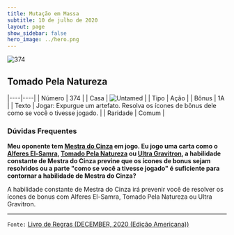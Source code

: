 ```yaml
---
title: Mutação em Massa
subtitle: 10 de julho de 2020
layout: page
show_sidebar: false
hero_image: ../hero.png
---
```


![374](https://cdn.keyforgegame.com/media/card_front/pt/479_374_J3MG72W9R9HJ_pt.png)

## Tomado Pela Natureza

|----|----|
| Número | 374 |
| Casa | ![Untamed](https://archonarcana.com/images/thumb/b/bd/Untamed.png/22px-Untamed.png "Indomados") |
| Tipo | Ação |
| Bônus | 1A |
| Texto | Jogar: Expurgue um artefato. Resolva os ícones de bônus dele como se você o tivesse jogado. |
| Raridade | Comum |

### Dúvidas Frequentes

**Meu oponente tem [Mestra do Cinza](/mm/169) em jogo. Eu jogo uma
carta como o [Alferes El-Samra](/mm/340), [Tomado Pela Natureza](/mm/374)
ou [Ultra Gravitron](/mm/125), a habilidade constante de Mestra
do Cinza previne que os ícones de bonus sejam resolvidos ou a parte "como se você a tivesse jogado" é suficiente
para contornar a habilidade de Mestra do Cinza?**

A habilidade constante de Mestra do Cinza irá prevenir você de
resolver os ícones de bonus com Alferes El-Samra, Tomado Pela Natureza ou
Ultra Gravitron.

<hr/>

`Fonte:` [Livro de Regras (DECEMBER, 2020 (Edição Americana))](https://images-cdn.fantasyflightgames.com/filer_public/8c/af/8cafeca4-02c3-4990-bba1-ff9d3aa8f02a/keyforge_rulebook_v14_reduced-compressed.pdf)
